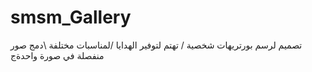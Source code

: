 # smsm_Gallery
  تصميم لرسم بورتريهات شخصية / تهتم لتوفير الهدايا /لمناسبات مختلفة \دمج صور منفصلة في صورة واحدةج 
